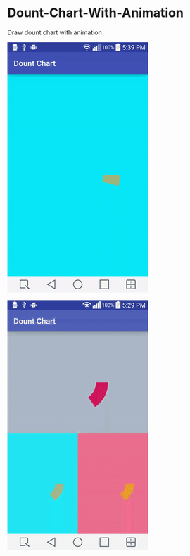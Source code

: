 # Dount-Chart-With-Animation
Draw dount chart with animation 


![](https://github.com/sallySalem/Dount-Chart-With-Animation/blob/master/Image/1.gif)

![](https://github.com/sallySalem/Dount-Chart-With-Animation/blob/master/Image/3.gif)
